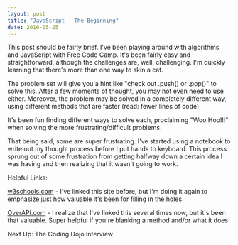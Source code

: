 ```yaml
---
layout: post
title: "JavaScript - The Beginning"
date: 2016-05-25
---
```

This post should be fairly brief. I've been playing around with algorithms and JavaScript with Free Code Camp. It's been fairly easy and straightforward, although the challenges are, well, challenging. I'm quickly learning that there's more than one way to skin a cat.

The problem set will give you  a hint like "check out .push() or .pop()" to solve this. After a few moments of thought, you may not even need to use either. Moreover, the problem may be solved in a completely different way, using different methods that are faster (read: fewer lines of code).

It's been fun finding different ways to solve each, proclaiming "Woo Hoo!!!" when solving the more frustrating/difficult problems.

That being said, some are super frustrating. I've started using a notebook to write out my thought process before I put hands to keyboard. This process sprung out of some frustration from getting halfway down a certain idea I was having and then realizing that it wasn't going to work.

Helpful Links:

<a href="http://www.w3schools.com/js/default.asp" target="_blank">w3schools.com</a> - I've linked this site before, but I'm doing it again to emphasize just how valuable it's been for filling in the holes.

<a href="http://overapi.com/javascript" target="_blank">OverAPI.com</a> - I realize that I've linked this several times now, but it's been that valuable. Super helpful if you're blanking a method and/or what it does.



Next Up: The Coding Dojo Interview
